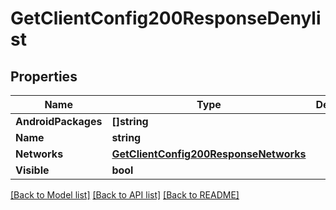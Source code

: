 # GetClientConfig200ResponseDenylist

## Properties

Name | Type | Description | Notes
------------ | ------------- | ------------- | -------------
**AndroidPackages** | **[]string** |  | [optional] 
**Name** | **string** |  | 
**Networks** | [**GetClientConfig200ResponseNetworks**](GetClientConfig_200_Response_networks.md) |  | [optional] 
**Visible** | **bool** |  | 

[[Back to Model list]](../README.md#documentation-for-models) [[Back to API list]](../README.md#documentation-for-api-endpoints) [[Back to README]](../README.md)


